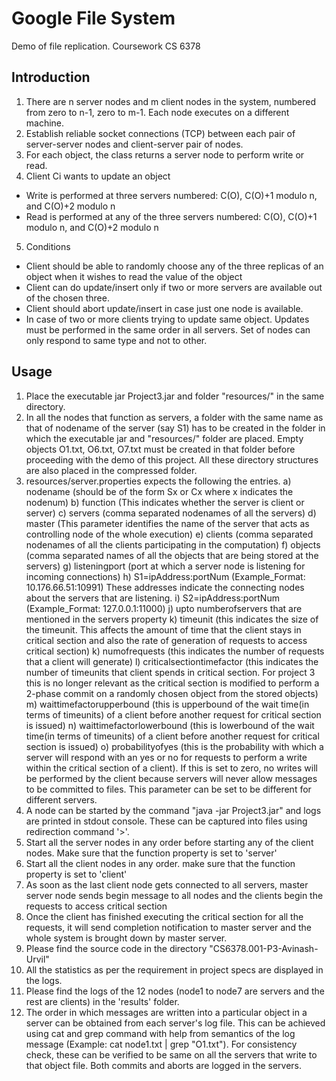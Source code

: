 # Google File System
Demo of file replication. Coursework CS 6378

## Introduction
1. There are n server nodes and m client nodes in the system, numbered from zero to n-1, zero to m-1. Each node executes on a different machine.
2. Establish reliable socket connections (TCP) between each pair of server-server nodes and client-server pair of nodes.
3. For each object, the class returns a server node to perform write or read.
4. Client Ci wants to update an object
 - Write is performed at three servers numbered: C(O), C(O)+1 modulo n, and C(O)+2 modulo n
 - Read is performed at any of the three servers numbered: C(O), C(O)+1 modulo n, and C(O)+2 modulo n
5. Conditions
 - Client should be able to randomly choose any of the three replicas of an object when it wishes to read the value of the object
 - Client can do update/insert only if two or more servers are available out of the chosen three.
 - Client should abort update/insert in case just one node is available.
 - In case of two or more clients trying to update same object. Updates must be performed in the same order in all servers. Set of nodes can only respond to same type and not to other.


## Usage
1) Place the executable jar Project3.jar and folder "resources/" in the same directory.
2) In all the nodes that function as servers, a folder with the same name as that of nodename of the server (say S1) has to be created in the folder in which the executable jar and "resources/" folder are placed. Empty objects O1.txt, O6.txt, O7.txt must be created in that folder before proceeding with the demo of this project. All these directory structures are also placed in the compressed folder.
3) resources/server.properties expects the following the entries.
	a) nodename (should be of the form Sx or Cx where x indicates the nodenum)
	b) function (This indicates whether the server is client or server)
	c) servers (comma separated nodenames of all the servers)
	d) master (This parameter identifies the name of the server that acts as controlling node of the whole execution)
	e) clients (comma separated nodenames of all the clients participating in the computation)
	f) objects (comma separated names of all the objects that are being stored at the servers)
	g) listeningport (port at which a server node is listening for incoming connections)
	h) S1=ipAddress:portNum (Example_Format: 10.176.66.51:10991) These addresses indicate the connecting nodes about the servers that are listening.
	i) S2=ipAddress:portNum (Example_Format: 127.0.0.1:11000)
	j) upto numberofservers that are mentioned in the servers property
	k) timeunit (this indicates the size of the timeunit. This affects the amount of time that the client stays in critical section and also the rate of generation of requests to access critical section)
	k) numofrequests (this indicates the number of requests that a client will generate)
	l) criticalsectiontimefactor (this indicates the number of timeunits that client spends in critical section. For project 3 this is no longer relevant as the critical section is modified to perform a 2-phase commit on a randomly chosen object from the stored objects)
	m) waittimefactorupperbound (this is upperbound of the wait time(in terms of timeunits) of a client before another request for critical section is issued)
	n) waittimefactorlowerbound (this is lowerbound of the wait time(in terms of timeunits) of a client before another request for critical section is issued)
	o) probabilityofyes (this is the probability with which a server will respond with an yes or no for requests to perform a write within the critical section of a client). If this is set to zero, no writes will be performed by the client because servers will never allow messages to be committed to files. This parameter can be set to be different for different servers.
3) A node can be started by the command "java -jar Project3.jar" and logs are printed in stdout console. These can be captured into files using redirection command '>'.
3) Start all the server nodes in any order before starting any of the client nodes. Make sure that the function property is set to 'server'
4) Start all the client nodes in any order. make sure that the function property is set to 'client'
5) As soon as the last client node gets connected to all servers, master server node sends begin message to all nodes and the clients begin the requests to access critical section
6) Once the client has finished executing the critical section for all the requests, it will send completion notification to master server and the whole system is brought down by master server.
7) Please find the source code in the directory "CS6378.001-P3-Avinash-Urvil"
8) All the statistics as per the requirement in project specs are displayed in the logs. 
9) Please find the logs of the 12 nodes (node1 to node7 are servers and the rest are clients) in the 'results' folder.
10) The order in which messages are written into a particular object in a server can be obtained from each server's log file. This can be achieved using cat and grep command with help from semantics of the log message (Example: cat node1.txt | grep "O1.txt"). For consistency check, these can be verified to be same on all the servers that write to that object file. Both commits and aborts are logged in the servers.
